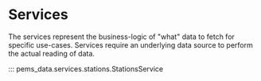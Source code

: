# Services

The services represent the business-logic of "what" data to fetch for specific use-cases. Services require an underlying data source to perform the actual reading of data.

::: pems_data.services.stations.StationsService
